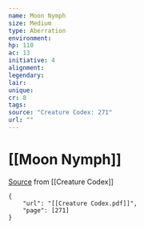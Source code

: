 ```yaml
---
name: Moon Nymph
size: Medium
type: Aberration
environment: 
hp: 110
ac: 13
initiative: 4
alignment: 
legendary: 
lair: 
unique: 
cr: 8
tags: 
source: "Creature Codex: 271"
url: ""
---
```

# [[Moon Nymph]]

[Source](zotero://open-pdf/library/items/NTNKJRHG?page=271) from [[Creature Codex]]

```pdf
{
	"url": "[[Creature Codex.pdf]]",
	"page": [271]
}
```

